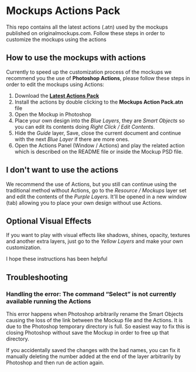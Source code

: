 # Mockups Actions Pack

This repo contains all the latest actions (.atn) used by the mockups published on originalmockups.com. Follow these steps in order to customize the mockups using the actions

## How to use the mockups with actions

Currently to speed up the customization process of the mockups we recommend you the use of **Photoshop Actions**, please follow these steps in order to edit the mockups using Actions:

1. Download the **[Latest Actions Pack](https://github.com/originalmockups/Mockups-Actions-Pack/releases/latest)**
2. Install the actions by double clicking to the **Mockups Action Pack.atn** file
3. Open the Mockup in Photoshop
4. Place your own design into the *Blue Layers*, they are *Smart Objects* so you can edit its contents doing *Right Click / Edit Contents*.
5. Hide the *Guide* layer, Save, close the current document and continue with the next *Blue Layer* if there are more ones.
6. Open the Actions Panel (Window / Actions) and play the related action which is described on the README file or inside the Mockup PSD file.
 
## I don't want to use the actions

We recommend the use of Actions, but you still can continue using the traditional method without Actions, go to the *Resource / Mockups* layer set and edit the contents of the *Purple Layers*. It'll be opened in a new window (tab) allowing you to place your own design without use Actions.

## Optional Visual Effects

If you want to play with visual effects like shadows, shines, opacity, textures and another extra layers, just go to the *Yellow Layers* and make your own customization.

I hope these instructions has been helpful

## Troubleshooting

### Handling the error: The command “Select” is not currently available running the Actions

This error happens when Photoshop arbitrarily rename the Smart Objects causing the loss of the link between the Mockup file and the Actions. It is due to the Photoshop temporary directory is full. So easiest way to fix this is closing Photoshop without save the Mockup in order to free up that directory.

If you accidentally saved the changes with the bad names, you can fix it manually deleting the number added at the end of the layer arbitrarily by Photoshop and then run de action again.
